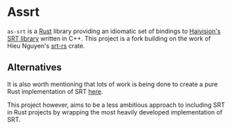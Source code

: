 # Assrt

`as-srt` is a [Rust](https://www.rust-lang.org) library providing an idiomatic set of bindings to 
[Haivision's SRT library](https://github.com/Haivision/srt) written in C++. This project is a fork
building on the work of Hieu Nguyen's [srt-rs](https://github.com/nthieu173/srt-rs) crate.

## Alternatives

It is also worth mentioning that lots of work is being done to create a pure Rust implementation of
SRT [here](https://github.com/russelltg/srt-rs).

This project however, aims to be a less ambitious approach to including SRT in Rust projects by 
wrapping the most heavily developed implementation of SRT.